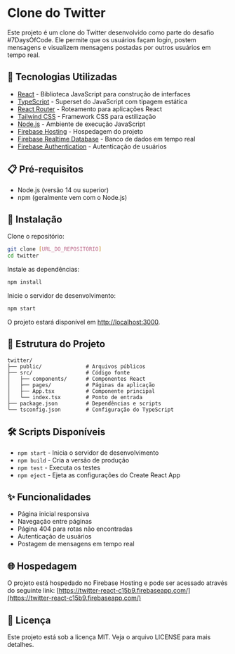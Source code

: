 # Clone do Twitter

Este projeto é um clone do Twitter desenvolvido como parte do desafio #7DaysOfCode. Ele permite que os usuários façam login, postem mensagens e visualizem mensagens postadas por outros usuários em tempo real.

## 🚀 Tecnologias Utilizadas

- [React](https://reactjs.org/) - Biblioteca JavaScript para construção de interfaces
- [TypeScript](https://www.typescriptlang.org/) - Superset do JavaScript com tipagem estática
- [React Router](https://reactrouter.com/) - Roteamento para aplicações React
- [Tailwind CSS](https://tailwindcss.com/) - Framework CSS para estilização
- [Node.js](https://nodejs.org/) - Ambiente de execução JavaScript
- [Firebase Hosting](https://firebase.google.com/products/hosting) - Hospedagem do projeto
- [Firebase Realtime Database](https://firebase.google.com/products/realtime-database) - Banco de dados em tempo real
- [Firebase Authentication](https://firebase.google.com/products/auth) - Autenticação de usuários

## 📋 Pré-requisitos

- Node.js (versão 14 ou superior)
- npm (geralmente vem com o Node.js)

## 🔧 Instalação

Clone o repositório:

```bash
git clone [URL_DO_REPOSITÓRIO]
cd twitter
```

Instale as dependências:

```bash
npm install
```

Inicie o servidor de desenvolvimento:

```bash
npm start
```

O projeto estará disponível em [http://localhost:3000](http://localhost:3000).

## 📁 Estrutura do Projeto

```plaintext
twitter/
├── public/              # Arquivos públicos
├── src/                 # Código fonte
│   ├── components/      # Componentes React
│   ├── pages/           # Páginas da aplicação
│   ├── App.tsx          # Componente principal
│   └── index.tsx        # Ponto de entrada
├── package.json         # Dependências e scripts
└── tsconfig.json        # Configuração do TypeScript
```

## 🛠️ Scripts Disponíveis

- `npm start` - Inicia o servidor de desenvolvimento
- `npm build` - Cria a versão de produção
- `npm test` - Executa os testes
- `npm eject` - Ejeta as configurações do Create React App

## ✨ Funcionalidades

- Página inicial responsiva
- Navegação entre páginas
- Página 404 para rotas não encontradas
- Autenticação de usuários
- Postagem de mensagens em tempo real

## 🌐 Hospedagem

O projeto está hospedado no Firebase Hosting e pode ser acessado através do seguinte link: [https://twitter-react-c15b9.firebaseapp.com/](https://twitter-react-c15b9.firebaseapp.com/)

## 📝 Licença

Este projeto está sob a licença MIT. Veja o arquivo LICENSE para mais detalhes.